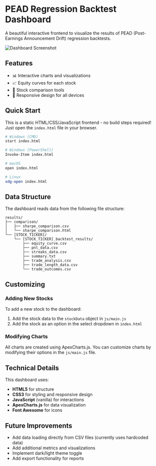 # PEAD Regression Backtest Dashboard

A beautiful interactive frontend to visualize the results of PEAD (Post-Earnings Announcement Drift) regression backtests.

![Dashboard Screenshot](https://placeholder-image.com)

## Features

- 📊 Interactive charts and visualizations
- 📈 Equity curves for each stock
- 🔄 Stock comparison tools
- 📱 Responsive design for all devices

## Quick Start

This is a static HTML/CSS/JavaScript frontend - no build steps required! Just open the `index.html` file in your browser.

```bash
# Windows (CMD)
start index.html

# Windows (PowerShell)
Invoke-Item index.html

# macOS
open index.html

# Linux
xdg-open index.html
```

## Data Structure

The dashboard reads data from the following file structure:

```
results/
├── comparison/
│   ├── sharpe_comparison.csv
│   └── sharpe_comparison.html
└── [STOCK_TICKER]/
    └── [STOCK_TICKER]_backtest_results/
        ├── equity_curve.csv
        ├── pnl_data.csv
        ├── streaks_data.csv
        ├── summary.txt
        ├── trade_analysis.csv
        ├── trade_length_data.csv
        └── trade_outcomes.csv
```

## Customizing

### Adding New Stocks

To add a new stock to the dashboard:

1. Add the stock data to the `stockData` object in `js/main.js`
2. Add the stock as an option in the select dropdown in `index.html`

### Modifying Charts

All charts are created using ApexCharts.js. You can customize charts by modifying their options in the `js/main.js` file.

## Technical Details

This dashboard uses:

- **HTML5** for structure
- **CSS3** for styling and responsive design
- **JavaScript** (vanilla) for interactions
- **ApexCharts.js** for data visualization
- **Font Awesome** for icons

## Future Improvements

- Add data loading directly from CSV files (currently uses hardcoded data)
- Add additional metrics and visualizations
- Implement dark/light theme toggle
- Add export functionality for reports
